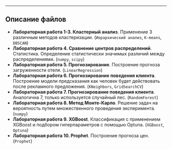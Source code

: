 ---
## Описание файлов

- **Лабораторная работа 1-3. Кластерный анализ**. Применение 3 различным методов кластеризации. (`Иерархический анализ`, `K-means`, `DBSCAN`)
- **Лабораторная работа 4. Сравнение центров распределений**. Статистика. Определение статистически значимых различий между распределениями. (`numpy`, `scipy`)
- **Лабораторная работа 5. Прогнозирование**. Построение прогноза загруженности отеля. (`LinearRegression`)
- **Лабораторная работа 6. Прогнозирование поведения клиента**. Построение модели предсказания как человек будет действовать после рекламного предложения. (`KNeighbors`, `GridSearchCV`)
- **Лабораторная работа 7. Прогнозирование поведения клиента**. Аналогична 7, только используется случайный лес. (`RandomForest`)
- **Лабораторная работа 8. Метод Монте-Карло**. Решение задач на вероятность путем множественного проведения эксперимента. (`numpy`)
- **Лабораторная работа 9. XGBoost**. Классификация с применением XGBoost и подбором гиперпараметров с помощью Optuna. (`XGBoost`, `Optuna`)
- **Лабораторная работа 10. Prophet**. Построение прогноза цен. (`Prophet`)